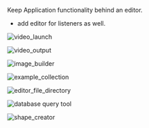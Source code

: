 Keep Application functionality behind an editor.
* add editor for listeners as well.

![video_launch](https://github.com/user-attachments/assets/1a8eff64-7255-44c6-b4c2-283b87ca014a)


![video_output](https://github.com/user-attachments/assets/1bd73912-4c0f-47c5-964e-ade74c5ab094)

![image_builder](https://github.com/user-attachments/assets/bef1a429-8505-4946-82d6-2f13d8e3237b)

![example_collection](https://github.com/user-attachments/assets/497d46c3-a491-418a-8095-14ad6ca39aeb)

![editor_file_directory](https://github.com/user-attachments/assets/03faf10f-9b9f-4a96-a454-ad3d3e145af7)


![database query tool](https://github.com/user-attachments/assets/2a5f77c3-dcf8-4881-9a19-a38a449ce763)


![shape_creator](https://github.com/user-attachments/assets/5545b995-672f-464e-982a-f126eae909f3)
